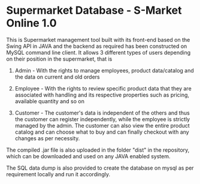 # Supermarket Database - S-Market Online 1.0

This is Supermarket management tool built with its front-end based on the Swing API in JAVA and the backend as required has been constructed on 
MySQL command line client. It allows 3 different types of users depending on their position in the supermarket, that is

1. Admin - With the rights to manage employees, product data/catalog and the data on current and old orders

2. Employee - With the rights to review specific product data that they are associated with handling and its respective properties
such as pricing, available quantity and so on

3. Customer - The customer's data is independent of the others and thus the customer can register independently, while the employee is
strictly managed by the admin. The customer can also view the entire product catalog and can choose what to buy and can finally checkout
with any changes as per necessity.

The compiled .jar file is also uploaded in the folder "dist" in the repository, which can be downloaded and used on any JAVA 
enabled system.

The SQL data dump is also provided to create the database on mysql as per requirement locally and run it accordingly.
